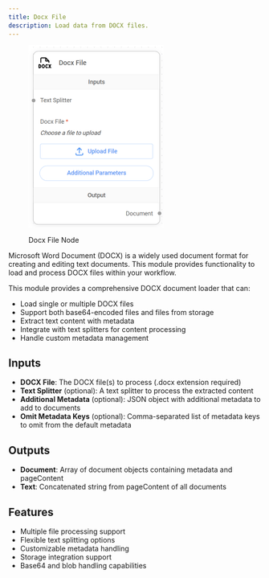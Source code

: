 ```yaml
---
title: Docx File
description: Load data from DOCX files.
---
```


<figure><img src="/assets/image (7) (1) (1) (1) (1) (1) (1) (1) (2).png" alt="" width="269"><figcaption><p>Docx File Node</p></figcaption></figure>

Microsoft Word Document (DOCX) is a widely used document format for creating and editing text documents. This module provides functionality to load and process DOCX files within your workflow.

This module provides a comprehensive DOCX document loader that can:

* Load single or multiple DOCX files
* Support both base64-encoded files and files from storage
* Extract text content with metadata
* Integrate with text splitters for content processing
* Handle custom metadata management

## Inputs

* **DOCX File**: The DOCX file(s) to process (.docx extension required)
* **Text Splitter** (optional): A text splitter to process the extracted content
* **Additional Metadata** (optional): JSON object with additional metadata to add to documents
* **Omit Metadata Keys** (optional): Comma-separated list of metadata keys to omit from the default metadata

## Outputs

* **Document**: Array of document objects containing metadata and pageContent
* **Text**: Concatenated string from pageContent of all documents

## Features

* Multiple file processing support
* Flexible text splitting options
* Customizable metadata handling
* Storage integration support
* Base64 and blob handling capabilities
